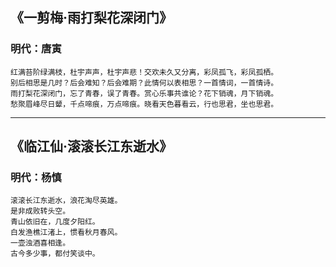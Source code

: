 ## 《一剪梅·雨打梨花深闭门》
### 明代：唐寅
```
红满苔阶绿满枝，杜宇声声，杜宇声悲！交欢未久又分离，彩凤孤飞，彩凤孤栖。
别后相思是几时？后会难知？后会难期？此情何以表相思？一首情词，一首情诗。
雨打梨花深闭门，忘了青春，误了青春。赏心乐事共谁论？花下销魂，月下销魂。
愁聚眉峰尽日颦，千点啼痕，万点啼痕。晓看天色暮看云，行也思君，坐也思君。
```
---
## 《临江仙·滚滚长江东逝水》
### 明代：杨慎
```
滚滚长江东逝水，浪花淘尽英雄。
是非成败转头空。
青山依旧在，几度夕阳红。
白发渔樵江渚上，惯看秋月春风。
一壶浊酒喜相逢。
古今多少事，都付笑谈中。
```